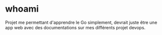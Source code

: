 # whoami
Projet me permettant d'apprendre le Go simplement, devrait juste être une app web avec des documentations sur mes différents projet devops.

